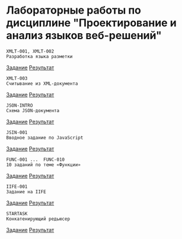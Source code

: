 # Лабораторные работы по дисциплине "Проектирование и анализ языков веб-решений"
<script src="main.js"></script>

```
XMLT-001, XMLT-002     
Разработка языка разметки
```
[Задание](https://kodaktor.ru/g/xml_intro)
[Результат](https://github.com/Chypa74/researching-of-the-ecosystem-of-web-languages-and-web-technologies/tree/XMLT-001%2CXMLT-002)


```
XMLT-003    
Считывание из XML-документа
```
[Задание](https://kodaktor.ru/xmlt_003)
[Результат](https://github.com/Chypa74/researching-of-the-ecosystem-of-web-languages-and-web-technologies/tree/XMLT-003)


```
JSON-INTRO    
Схема JSON-документа
```
[Задание](https://kodaktor.ru/g/json_intro)
[Результат](https://github.com/Chypa74/researching-of-the-ecosystem-of-web-languages-and-web-technologies/tree/JSON-INTRO)


```
JSIN-001
Вводное задание по JavaScript
```
[Задание](https://kodaktor.ru/jsin_001)
[Результат](https://github.com/Chypa74/researching-of-the-ecosystem-of-web-languages-and-web-technologies/tree/JSIN-001)


```
FUNC-001 ...  FUNC-010
10 заданий по теме «Функции»
```
[Задание](https://kodaktor.ru/func)
[Результат](https://github.com/Chypa74/researching-of-the-ecosystem-of-web-languages-and-web-technologies/tree/FUNC)

```
IIFE-001
Задание на IIFE
```
[Задание](https://kodaktor.ru/g/iife)
[Результат](https://github.com/Chypa74/researching-of-the-ecosystem-of-web-languages-and-web-technologies/tree/IIFE-001)


```
STARTASK
Конкатенирующий редьюсер
```
[Задание](https://kodaktor.ru/startask)
[Результат](https://github.com/Chypa74/researching-of-the-ecosystem-of-web-languages-and-web-technologies/tree/STARTASK)


